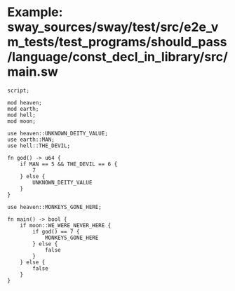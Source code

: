 # Example: sway_sources/sway/test/src/e2e_vm_tests/test_programs/should_pass/language/const_decl_in_library/src/main.sw

```sway
script;

mod heaven;
mod earth;
mod hell;
mod moon;

use heaven::UNKNOWN_DEITY_VALUE;
use earth::MAN;
use hell::THE_DEVIL;

fn god() -> u64 {
    if MAN == 5 && THE_DEVIL == 6 {
        7
    } else {
        UNKNOWN_DEITY_VALUE
    }
}

use heaven::MONKEYS_GONE_HERE;

fn main() -> bool {
    if moon::WE_WERE_NEVER_HERE {
        if god() == 7 {
            MONKEYS_GONE_HERE
        } else {
            false
        }
    } else {
        false
    }
}

```
